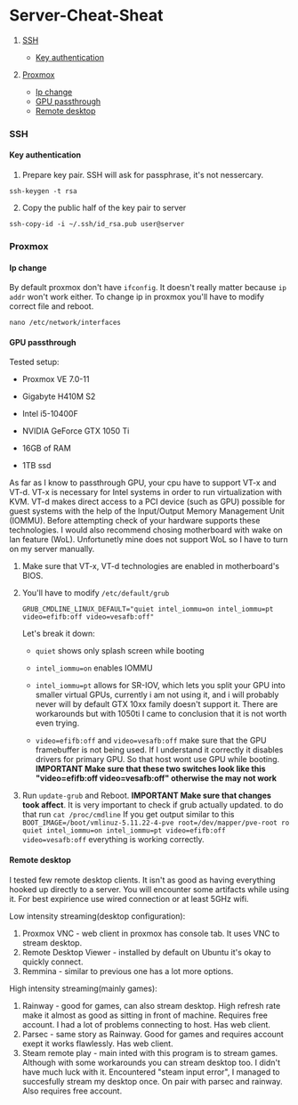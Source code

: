 # Server-Cheat-Sheat

1. [SSH](README.md#SSH)

    * [Key authentication](README.md#Key-authentication)

2. [Proxmox](README.md#Proxmox)

    * [Ip change](README.md#Ip-change)
    * [GPU passthrough](README.md#GPU-passthrough)
    * [Remote desktop](README.md#Remote-desktop)

### SSH

#### Key authentication
1. Prepare key pair. SSH will ask for passphrase, it's not nessercary.
```
ssh-keygen -t rsa
```
2. Copy the public half of the key pair to server
```
ssh-copy-id -i ~/.ssh/id_rsa.pub user@server
```

### Proxmox

#### Ip change
By default proxmox don't have `ifconfig`. It doesn't really matter because `ip addr` won't work either. To change ip in proxmox you'll have to modify correct file and reboot.
```
nano /etc/network/interfaces
```

#### GPU passthrough

Tested setup:

* Proxmox VE 7.0-11

* Gigabyte H410M S2

* Intel i5-10400F

* NVIDIA GeForce GTX 1050 Ti

* 16GB of RAM

* 1TB ssd

As far as I know to passthrough GPU, your cpu have to support VT-x and VT-d. VT-x is necessary for Intel systems in order to run virtualization with KVM. VT-d makes direct access to a PCI device (such as GPU) possible for guest systems with the help of the Input/Output Memory Management Unit (IOMMU). Before attempting check of your hardware supports these technologies. I would also recommend chosing motherboard with wake on lan feature (WoL). Unfortunetly mine does not support WoL so I have to turn on my server manually.

1. Make sure that VT-x, VT-d technologies are enabled in motherboard's BIOS.
2. You'll have to modify `/etc/default/grub`
    ```
    GRUB_CMDLINE_LINUX_DEFAULT="quiet intel_iommu=on intel_iommu=pt video=efifb:off video=vesafb:off"
    ```
    Let's break it down:
    
    * `quiet` shows only splash screen while booting
    
    * `intel_iommu=on` enables IOMMU
    
    * `intel_iommu=pt` allows for SR-IOV, which lets you split your GPU into smaller virtual GPUs, currently i am not using it, and i will probably never will by default GTX 10xx family doesn't support it. There are workarounds but with 1050ti I came to conclusion that it is not worth even trying.
    * `video=efifb:off` and `video=vesafb:off` make sure that the GPU framebuffer is not being used. If I understand it correctly it disables drivers for primary GPU. So that host wont use GPU while booting. **IMPORTANT Make sure that these two switches look like this "video=efifb:off video=vesafb:off" otherwise the may not work**

3. Run `update-grub` and Reboot. **IMPORTANT Make sure that changes took affect**. It is very important to check if grub actually updated. to do that run ```cat /proc/cmdline``` If you get output similar to this ```BOOT_IMAGE=/boot/vmlinuz-5.11.22-4-pve root=/dev/mapper/pve-root ro quiet intel_iommu=on intel_iommu=pt video=efifb:off video=vesafb:off``` everything is working correctly.
#### Remote desktop
I tested few remote desktop clients. It isn't as good as having everything hooked up directly to a server. You will encounter some artifacts while using it. For best expirience use wired connection or at least 5GHz wifi.

Low intensity streaming(desktop configuration):

1. Proxmox VNC - web client in proxmox has console tab. It uses VNC to stream desktop. 
2. Remote Desktop Viewer - installed by default on Ubuntu it's okay to quickly connect.
3. Remmina - similar to previous one has a lot more options.

High intensity streaming(mainly games):

1. Rainway - good for games, can also stream desktop. High refresh rate make it almost as good as sitting in front of machine. Requires free account. I had a lot of problems connecting to host. Has web client.
2. Parsec - same story as Rainway. Good for games and requires account exept it works flawlessly. Has web client.
3. Steam remote play - main inted with this program is to stream games. Although with some workarounds you can stream desktop too. I didn't have much luck with it. Encountered "steam input error", I managed to succesfully stream my desktop once. On pair with parsec and rainway. Also requires free account.

